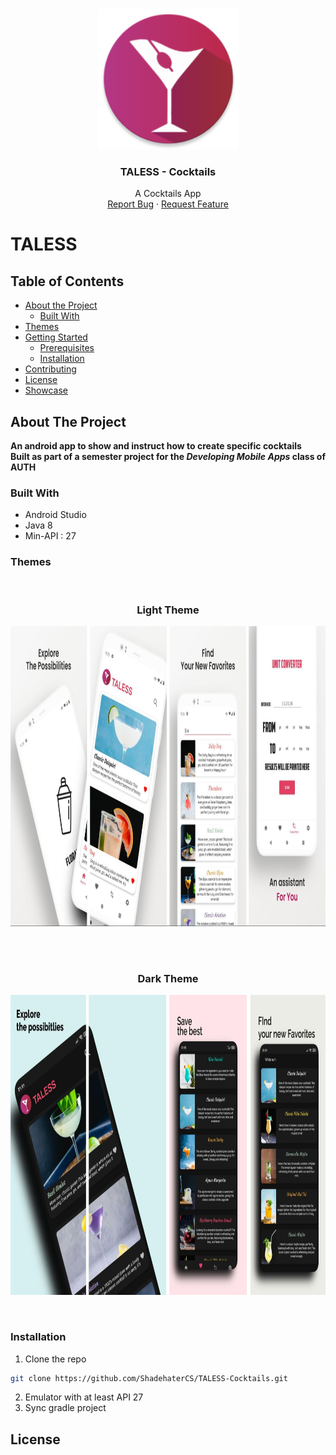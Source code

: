 <!-- PROJECT LOGO -->
<br />
<p align="center">
  <a href="https://github.com/github_username/repo_name">
    <img src="git-images/logo.png" alt="Logo" width="225" height="225">
  </a>

  <h3 align="center">TALESS - Cocktails</h3>

  <p align="center">
    A Cocktails App
    <br />
    <a href="https://github.com/ShadehaterCS/TheMessengerProject/issues">Report Bug</a>
    ·
    <a href="https://github.com/ShadehaterCS/TheMessengerProject/issues">Request Feature</a>
  </p>
</p>

# TALESS
<!-- TABLE OF CONTENTS -->
## Table of Contents

* [About the Project](#about-the-project)
  * [Built With](#built-with)
* [Themes](#themes)
* [Getting Started](#getting-started)
  * [Prerequisites](#prerequisites)
  * [Installation](#installation)
* [Contributing](#contributing)
* [License](#license)
* [Showcase](#example-visualization)


<!-- ABOUT THE PROJECT -->
## About The Project
**An android app to show and instruct how to create specific cocktails**  
**Built as part of a semester project for the *Developing Mobile Apps* class of AUTH**

### Built With
* []()Android Studio
* []()Java 8
* []()Min-API : 27

### Themes
<br />
<p align="center">
  <h3 align="center">Light Theme</h3>
    <img src="git-images/theme-light.jpg" alt="Logo" width="1000" height="480">
    </p>
 <br />
 <br />
<p align="center">
  <h3 align="center">Dark Theme</h3>
    <img src="git-images/theme-dark.jpg" alt="Logo" width="1000" height="480">
    </p>
 <br />

### Installation
1. Clone the repo
```sh
git clone https://github.com/ShadehaterCS/TALESS-Cocktails.git
```
2. Emulator with at least API 27
3. Sync gradle project

## License
<!-- MARKDOWN LINKS & IMAGES -->
<!-- https://www.markdownguide.org/basic-syntax/#reference-style-links -->
[issues-url]: https://github.com/ShadehaterCS/TALESS-Cocktails/issues
[license-url]: https://github.com/ShadehaterCS/TALESS-Cocktails/blob/master/LICENSE
